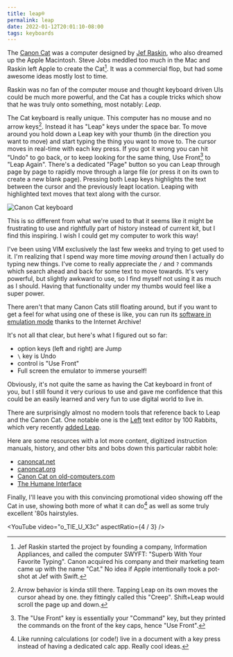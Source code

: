 ```yaml
---
title: leap®
permalink: leap
date: 2022-01-12T20:01:10-08:00
tags: keyboards
---
```


The [Canon Cat] was a computer designed by [Jef Raskin], who also dreamed up the
Apple Macintosh. Steve Jobs meddled too much in the Mac and Raskin left Apple to
create the Cat[^swyft]. It was a commercial flop, but had some awesome ideas
mostly lost to time.

[^swyft]:
    Jef Raskin started the project by founding a company, Information
    Appliances, and called the computer SWYFT: "Superb With Your Favorite
    Typing". Canon acquired his company and their marketing team came up with
    the name "Cat." No idea if Apple intentionally took a pot-shot at Jef with
    Swift.

Raskin was no fan of the computer mouse and thought keyboard driven UIs could be
much more powerful, and the Cat has a couple tricks which show that he was truly
onto something, most notably: _Leap_.

The Cat keyboard is really unique. This computer has no mouse and no arrow
keys[^creep]. Instead it has "Leap" keys under the space bar. To move around you
hold down a Leap key with your thumb (in the direction you want to move) and
start typing the thing you want to move to. The cursor moves in real-time with
each key press. If you got it wrong you can hit "Undo" to go back, or to keep
looking for the same thing, Use Front[^use front] to "Leap Again". There's a
dedicated "Page" button so you can Leap through page by page to rapidly move
through a large file (or press it on its own to create a new blank page).
Pressing both Leap keys highlights the text between the cursor and the
previously leapt location. Leaping with highlighted text moves that text along
with the cursor.

[^creep]:
    Arrow behavior is kinda still there. Tapping Leap on its own moves the
    cursor ahead by one. they fittingly called this "Creep". Shift+Leap would
    scroll the page up and down.

[^use front]: The "Use Front" key is essentially your "Command" key, but they
printed the commands on the front of the key caps, hence "Use Front".

![Canon Cat keyboard](https://vintagecomputer.ca/wp-content/uploads/2016/04/Canon-Cat-keyboard.jpg)

This is so different from what we're used to that it seems like it might be
frustrating to use and rightfully part of history instead of current kit, but I
find this inspiring. I wish I could get my computer to work this way!

I've been using VIM exclusively the last few weeks and trying to get used to it.
I'm realizing that I spend way more time _moving around_ then I actually do
typing new things. I've come to really appreciate the `/` and `?` commands which
search ahead and back for some text to move towards. It's very powerful, but
slightly awkward to use, so I find myself not using it as much as I should.
Having that functionality under my thumbs would feel like a super power.

There aren't that many Canon Cats still floating around, but if you want to get
a feel for what using one of these is like, you can run its
[software in emulation mode](https://archive.org/details/canoncat) thanks to the
Internet Archive!

It's not all that clear, but here's what I figured out so far:

- option keys (left and right) are Jump
- `\` key is Undo
- control is "Use Front"
- Full screen the emulator to immerse yourself!

Obviously, it's not quite the same as having the Cat keyboard in front of you,
but I still found it very curious to use and gave me confidence that this could
be an easily learned and very fun to use digital world to live in.

There are surprisingly almost no modern tools that reference back to Leap and
the Canon Cat. One notable one is the [Left] text editor by 100 Rabbits, which
very recently
[added Leap](https://twitter.com/hundredrabbits/status/1466832328462790656?s=21).

Here are some resources with a lot more content, digitized instruction manuals,
history, and other bits and bobs down this particular rabbit hole:

- [canoncat.net](http://www.canoncat.net/)
- [canoncat.org](https://www.canoncat.org/)
- [Canon Cat on old-computers.com](https://www.old-computers.com/museum/computer.asp?st=1&c=642)
- [The Humane Interface](https://en.wikipedia.org/wiki/The_Humane_Interface)

Finally, I'll leave you with this convincing promotional video showing off the
Cat in use, showing both more of what it can do[^calc] as well as some truly
excellent '80s hairstyles.

[^calc]:
    Like running calculations (or code!) live in a document with a key press
    instead of having a dedicated calc app. Really cool ideas.

<YouTube video="o_TlE_U_X3c" aspectRatio={4 / 3} />

[canon cat]: https://en.wikipedia.org/wiki/Canon_Cat
[jef raskin]: https://en.wikipedia.org/wiki/Jef_Raskin
[left]: https://100r.co/site/left.html

